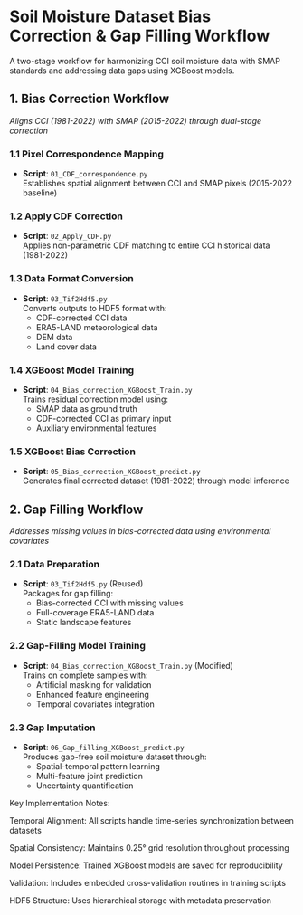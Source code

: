 # Soil Moisture Dataset Bias Correction & Gap Filling Workflow

A two-stage workflow for harmonizing CCI soil moisture data with SMAP standards and addressing data gaps using XGBoost models.

## 1. Bias Correction Workflow
*Aligns CCI (1981-2022) with SMAP (2015-2022) through dual-stage correction*

### 1.1 Pixel Correspondence Mapping
- **Script**: `01_CDF_correspondence.py`  
  Establishes spatial alignment between CCI and SMAP pixels (2015-2022 baseline)

### 1.2 Apply CDF Correction
- **Script**: `02_Apply_CDF.py`  
  Applies non-parametric CDF matching to entire CCI historical data (1981-2022)

### 1.3 Data Format Conversion
- **Script**: `03_Tif2Hdf5.py`  
  Converts outputs to HDF5 format with:
  - CDF-corrected CCI data
  - ERA5-LAND meteorological data
  - DEM data
  - Land cover data

### 1.4 XGBoost Model Training
- **Script**: `04_Bias_correction_XGBoost_Train.py`  
  Trains residual correction model using:
  - SMAP data as ground truth
  - CDF-corrected CCI as primary input
  - Auxiliary environmental features

### 1.5 XGBoost Bias Correction
- **Script**: `05_Bias_correction_XGBoost_predict.py`  
  Generates final corrected dataset (1981-2022) through model inference

## 2. Gap Filling Workflow
*Addresses missing values in bias-corrected data using environmental covariates*

### 2.1 Data Preparation
- **Script**: `03_Tif2Hdf5.py` (Reused)  
  Packages for gap filling:
  - Bias-corrected CCI with missing values
  - Full-coverage ERA5-LAND data
  - Static landscape features

### 2.2 Gap-Filling Model Training
- **Script**: `04_Bias_correction_XGBoost_Train.py` (Modified)  
  Trains on complete samples with:
  - Artificial masking for validation
  - Enhanced feature engineering
  - Temporal covariates integration

### 2.3 Gap Imputation
- **Script**: `06_Gap_filling_XGBoost_predict.py`  
  Produces gap-free soil moisture dataset through:
  - Spatial-temporal pattern learning
  - Multi-feature joint prediction
  - Uncertainty quantification
 

Key Implementation Notes:

Temporal Alignment: All scripts handle time-series synchronization between datasets

Spatial Consistency: Maintains 0.25° grid resolution throughout processing

Model Persistence: Trained XGBoost models are saved for reproducibility

Validation: Includes embedded cross-validation routines in training scripts

HDF5 Structure: Uses hierarchical storage with metadata preservation
